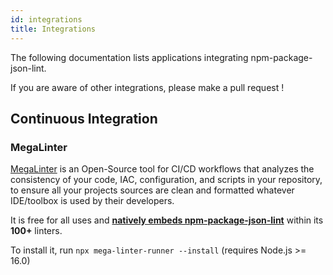 ```yaml
---
id: integrations
title: Integrations
---
```


The following documentation lists applications integrating npm-package-json-lint.

If you are aware of other integrations, please make a pull request !

## Continuous Integration

### MegaLinter

[MegaLinter](https://megalinter.io/) is an Open-Source tool for CI/CD workflows that analyzes the consistency of your code, IAC, configuration, and scripts in your repository, to ensure all your projects sources are clean and formatted whatever IDE/toolbox is used by their developers.

It is free for all uses and [**natively embeds npm-package-json-lint**](https://megalinter.io/latest/descriptors/json_npm_package_json_lint/) within its **100+** linters.

To install it, run `npx mega-linter-runner --install` (requires Node.js >= 16.0)


